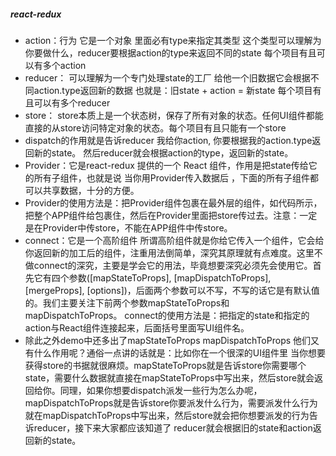 ##### react-redux
- action：行为 它是一个对象 里面必有type来指定其类型 这个类型可以理解为你要做什么，reducer要根据action的type来返回不同的state 每个项目有且可以有多个action
- reducer： 可以理解为一个专门处理state的工厂 给他一个旧数据它会根据不同action.type返回新的数据 也就是：旧state + action = 新state 每个项目有且可以有多个reducer
- store： store本质上是一个状态树，保存了所有对象的状态。任何UI组件都能直接的从store访问特定对象的状态。每个项目有且只能有一个store
- dispatch的作用就是告诉reducer 我给你action, 你要根据我的action.type返回新的state。 然后reducer就会根据action的type，返回新的state。
- Provider：它是react-redux 提供的一个 React 组件，作用是把state传给它的所有子组件，也就是说 当你用Provider传入数据后 ，下面的所有子组件都可以共享数据，十分的方便。
- Provider的使用方法是：把Provider组件包裹在最外层的组件，如代码所示，把整个APP组件给包裹住，然后在Provider里面把store传过去。注意：一定是在Provider中传store，不能在APP组件中传store。
- connect：它是一个高阶组件 所谓高阶组件就是你给它传入一个组件，它会给你返回新的加工后的组件，注重用法倒简单，深究其原理就有点难度。这里不做connect的深究，主要是学会它的用法，毕竟想要深究必须先会使用它。首先它有四个参数([mapStateToProps], [mapDispatchToProps], [mergeProps], [options])，后面两个参数可以不写，不写的话它是有默认值的。我们主要关注下前两个参数mapStateToProps和mapDispatchToProps。
connect的使用方法是：把指定的state和指定的action与React组件连接起来，后面括号里面写UI组件名。
- 除此之外demo中还多出了mapStateToProps mapDispatchToProps 他们又有什么作用呢？通俗一点讲的话就是：比如你在一个很深的UI组件里 当你想要获得store的书据就很麻烦。mapStateToProps就是告诉store你需要哪个state，需要什么数据就直接在mapStateToProps中写出来，然后store就会返回给你。同理，如果你想要dispatch派发一些行为怎么办呢，mapDispatchToProps就是告诉store你要派发什么行为，需要派发什么行为就在mapDispatchToProps中写出来，然后store就会把你想要派发的行为告诉reducer，接下来大家都应该知道了 reducer就会根据旧的state和action返回新的state。
